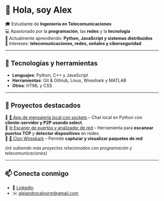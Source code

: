 # 👋 Hola, soy Alex

🎓 Estudiante de **Ingeniería en Telecomunicaciones**  
💻 Apasionado por la **programación**, las **redes** y la **tecnología**  
🌱 Actualmente aprendiendo: **Python, JavaScript y sistemas distribuidos**  
📡 Intereses: **telecomunicaciones, redes, señales y ciberseguridad**  

---

## 🚀 Tecnologías y herramientas
- **Lenguajes**: Python, C++ y JavaScript  
- **Herramientas**: Git & GitHub, Linux, Wireshark y MATLAB  
- **Otros**: HTML y CSS

---

## 📂 Proyectos destacados
🔹 [💬 App de mensajería local con sockets](https://github.com/AleeCR/app-mensajeria-sockets) – Chat local en Python con **cliente-servidor y P2P usando select**.  
🔹 [🌐 Escaner de puertos y analizador de red](https://github.com/AleeCR/network-scanner) – Herramienta para **escanear puertos TCP** y **detectar dispositivos** en redes.   
🔹 [🦈 Clon Wireskark](https://github.com/AleeCR/clon-wireshark) – Permite **capturar y visualizar paquetes de red**


*(iré subiendo más proyectos relacionados con programación y telecomunicaciones)*  


---

## 📫 Conecta conmigo
- 💼 [LinkedIn](https://linkedin.com/in/alejando-calvo-ramírez-a398b324a) 
- ✉️ alejandrocalvorm@gmail.com 
